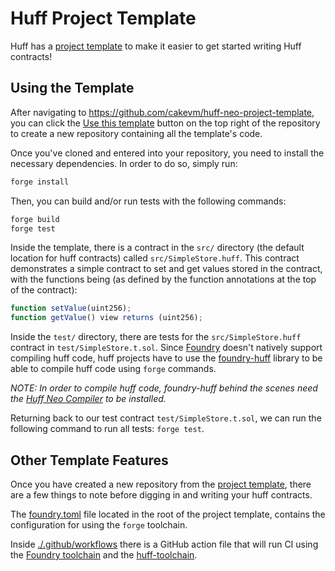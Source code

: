 # Huff Project Template

Huff has a [project template](https://github.com/cakevm/huff-neo-project-template) to make it easier to get started writing Huff contracts!


## Using the Template

After navigating to https://github.com/cakevm/huff-neo-project-template, you can click the [Use this template](https://github.com/cakevm/huff-neo-project-template/generate) button on the top right of the repository to create a new repository containing all the template's code.

Once you've cloned and entered into your repository, you need to install the necessary dependencies. In order to do so, simply run:

```bash
forge install
```

Then, you can build and/or run tests with the following commands:

```bash
forge build
forge test
```

Inside the template, there is a contract in the `src/` directory (the default location for huff contracts) called `src/SimpleStore.huff`.  This contract demonstrates a simple contract to set and get values stored in the contract, with the functions being (as defined by the function annotations at the top of the contract):

```javascript
function setValue(uint256);
function getValue() view returns (uint256);
```

Inside the `test/` directory, there are tests for the `src/SimpleStore.huff` contract in `test/SimpleStore.t.sol`. Since [Foundry](https://github.com/foundry-rs/foundry) doesn't natively support compiling huff code, huff projects have to use the [foundry-huff](https://github.com/huff-language/foundry-huff) library to be able to compile huff code using `forge` commands.

_NOTE: In order to compile huff code, foundry-huff behind the scenes need the [Huff Neo Compiler](https://github.com/cakevm/huff-neo) to be installed._

Returning back to our test contract `test/SimpleStore.t.sol`, we can run the following command to run all tests: `forge test`.


## Other Template Features

Once you have created a new repository from the [project template](https://github.com/cakevm/huff-neo-project-template), there are a few things to note before digging in and writing your huff contracts.

The [foundry.toml](https://github.com/cakevm/huff-neo-project-template/blob/main/foundry.toml) file located in the root of the project template, contains the configuration for using the `forge` toolchain.

Inside [./.github/workflows](https://github.com/cakevm/huff-neo-project-template/tree/main/.github/workflows) there is a GitHub action file that will run CI using the [Foundry toolchain](https://github.com/foundry-rs/foundry-toolchain) and the [huff-toolchain](https://github.com/huff-language/huff-toolchain).
